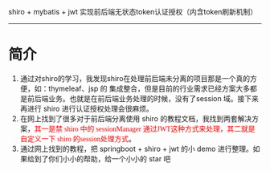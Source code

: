 shiro + mybatis + jwt 实现前后端无状态token认证授权（内含token刷新机制）
***
# 简介
1. 通过对shiro的学习，我发现shiro在处理前后端未分离的项目那是一个真的方便，如：thymeleaf、jsp 的 集成整合，但是目前的行业需求已经方案大多都是前后端业务。也就是在前后端业务处理的时候，没有了session 域。接下来再进行 shiro 进行认证授权处理会很麻烦。
2. 在网上找到了很多对于前后端分离使用 shiro 的教程文档，我找到两套解决方案，<font face="微软雅黑"  color=#FF0000 >其一是禁 shiro 中的 sessionManager 通过JWT这种方式来处理，其二就是 自定义一下 shiro 的session处理方式</font>。
3. 通过网上找到的教程，把 springboot + shiro + jwt 的小 demo 进行整理。如果给到了你们小小的帮助，给一个小小的 star 吧